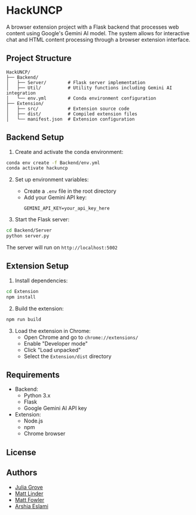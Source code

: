 # HackUNCP

A browser extension project with a Flask backend that processes web content using Google's Gemini AI model. The system allows for interactive chat and HTML content processing through a browser extension interface.

## Project Structure

```
HackUNCP/
├── Backend/
│   ├── Server/        # Flask server implementation
│   ├── Util/          # Utility functions including Gemini AI integration
│   └── env.yml        # Conda environment configuration
├── Extension/
│   ├── src/           # Extension source code
│   ├── dist/          # Compiled extension files
│   └── manifest.json  # Extension configuration
```

## Backend Setup

1. Create and activate the conda environment:
```bash
conda env create -f Backend/env.yml
conda activate hackuncp
```

2. Set up environment variables:
   - Create a `.env` file in the root directory
   - Add your Gemini API key:
     ```
     GEMINI_API_KEY=your_api_key_here
     ```

3. Start the Flask server:
```bash
cd Backend/Server
python server.py
```

The server will run on `http://localhost:5002`

## Extension Setup

1. Install dependencies:
```bash
cd Extension
npm install
```

2. Build the extension:
```bash
npm run build
```

3. Load the extension in Chrome:
   - Open Chrome and go to `chrome://extensions/`
   - Enable "Developer mode"
   - Click "Load unpacked"
   - Select the `Extension/dist` directory


## Requirements

- Backend:
  - Python 3.x
  - Flask
  - Google Gemini AI API key
- Extension:
  - Node.js
  - npm
  - Chrome browser

## License

## Authors

- [Julia Grove](https://github.com/juliagrove)
- [Matt Linder](https://github.com/mlinder10)
- [Matt Fowler](https://github.com/fowlermatt)
- [Arshia Eslami](https://github.com/arshiaesll)
